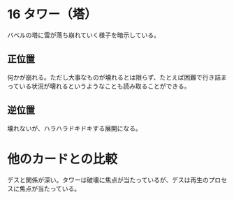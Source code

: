 # 16 タワー（塔）
バベルの塔に雷が落ち崩れていく様子を暗示している。

## 正位置
何かが崩れる。ただし大事なものが壊れるとは限らず、たとえば困難で行き詰まっている状況が壊れるというようなことも読み取ることができる。

## 逆位置
壊れないが、ハラハラドキドキする展開になる。

# 他のカードとの比較
デスと関係が深い。タワーは破壊に焦点が当たっているが、デスは再生のプロセスに焦点が当たっている。